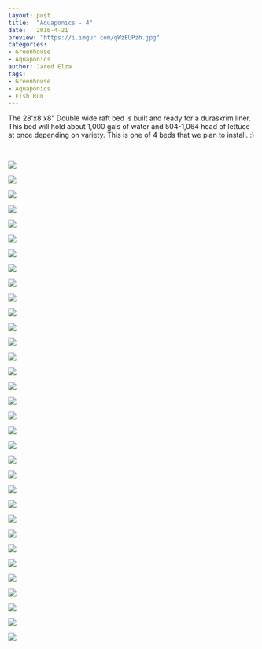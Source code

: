 ```yaml
---
layout: post
title:  "Aquaponics - 4"
date:   2016-4-21
preview: "https://i.imgur.com/qWzEUPzh.jpg"
categories:
- Greenhouse
- Aquaponics
author: Jared Elza
tags: 
- Greenhouse
- Aquaponics
- Fish Run
---
```

The 28'x8'x8" Double wide raft bed is built and ready for a duraskrim liner. This bed will hold about 1,000 gals of water and 504-1,064 head of lettuce at once depending on variety. This is one of 4 beds that we plan to install. :)

<br>

[![](https://i.imgur.com/FCIhry9h.jpg)](https://i.imgur.com/FCIhry9.jpg)

[![](https://i.imgur.com/M7Tzk8Gh.jpg)](https://i.imgur.com/M7Tzk8G.jpg)

[![](https://i.imgur.com/qgytk0Rh.jpg)](https://i.imgur.com/qgytk0R.jpg)

[![](https://i.imgur.com/VZ2BTEPh.jpg)](https://i.imgur.com/VZ2BTEP.jpg)

[![](https://i.imgur.com/2G452zZh.jpg)](https://i.imgur.com/2G452zZ.jpg)

[![](https://i.imgur.com/Q1hBh7dh.jpg)](https://i.imgur.com/Q1hBh7d.jpg)

[![](https://i.imgur.com/Q1hBh7dh.jpg)](https://i.imgur.com/Q1hBh7d.jpg)

[![](https://i.imgur.com/htkwcFSh.jpg)](https://i.imgur.com/htkwcFS.jpg)

[![](https://i.imgur.com/96ndYUAh.jpg)](https://i.imgur.com/96ndYUA.jpg)

[![](https://i.imgur.com/w9uPCpTh.jpg)](https://i.imgur.com/w9uPCpT.jpg)

[![](https://i.imgur.com/8yewNM4h.jpg)](https://i.imgur.com/8yewNM4.jpg)

[![](https://i.imgur.com/PQJape4h.jpg)](https://i.imgur.com/PQJape4.jpg)

[![](https://i.imgur.com/Obvr9Ckh.jpg)](https://i.imgur.com/Obvr9Ck.jpg)

[![](https://i.imgur.com/GXP7vX2h.jpg)](https://i.imgur.com/GXP7vX2.jpg)

[![](https://i.imgur.com/oxwbBfAh.jpg)](https://i.imgur.com/oxwbBfA.jpg)

[![](https://i.imgur.com/rw0P5Zhh.jpg)](https://i.imgur.com/rw0P5Zh.jpg)

[![](https://i.imgur.com/UnfDfO9h.jpg)](https://i.imgur.com/UnfDfO9.jpg)

[![](https://i.imgur.com/5NXbirih.jpg)](https://i.imgur.com/5NXbiri.jpg)

[![](https://i.imgur.com/MntvtJuh.jpg)](https://i.imgur.com/MntvtJu.jpg)

[![](https://i.imgur.com/naHMhAFh.jpg)](https://i.imgur.com/naHMhAF.jpg)

[![](https://i.imgur.com/upafbjYh.jpg)](https://i.imgur.com/upafbjY.jpg)

[![](https://i.imgur.com/ZbHZUywh.jpg)](https://i.imgur.com/ZbHZUyw.jpg)

[![](https://i.imgur.com/AHFhVwGh.jpg)](https://i.imgur.com/AHFhVwG.jpg)

[![](https://i.imgur.com/mmGIf7Vh.jpg)](https://i.imgur.com/mmGIf7V.jpg)

[![](https://i.imgur.com/qW1xaGrh.jpg)](https://i.imgur.com/qW1xaGr.jpg)

[![](https://i.imgur.com/UbAFhIah.jpg)](https://i.imgur.com/UbAFhIa.jpg)

[![](https://i.imgur.com/MDaYkcNh.jpg)](https://i.imgur.com/MDaYkcN.jpg)

[![](https://i.imgur.com/DnQjCMOh.jpg)](https://i.imgur.com/DnQjCMO.jpg)

[![](https://i.imgur.com/fqwai3ph.jpg)](https://i.imgur.com/fqwai3p.jpg)

[![](https://i.imgur.com/917rZlTh.jpg)](https://i.imgur.com/917rZlT.jpg)

[![](https://i.imgur.com/G0sLfgWh.jpg)](https://i.imgur.com/G0sLfgW.jpg)

[![](https://i.imgur.com/ux8JBbrh.jpg)](https://i.imgur.com/ux8JBbr.jpg)

[![](https://i.imgur.com/qWzEUPzh.jpg)](https://i.imgur.com/qWzEUPz.jpg)